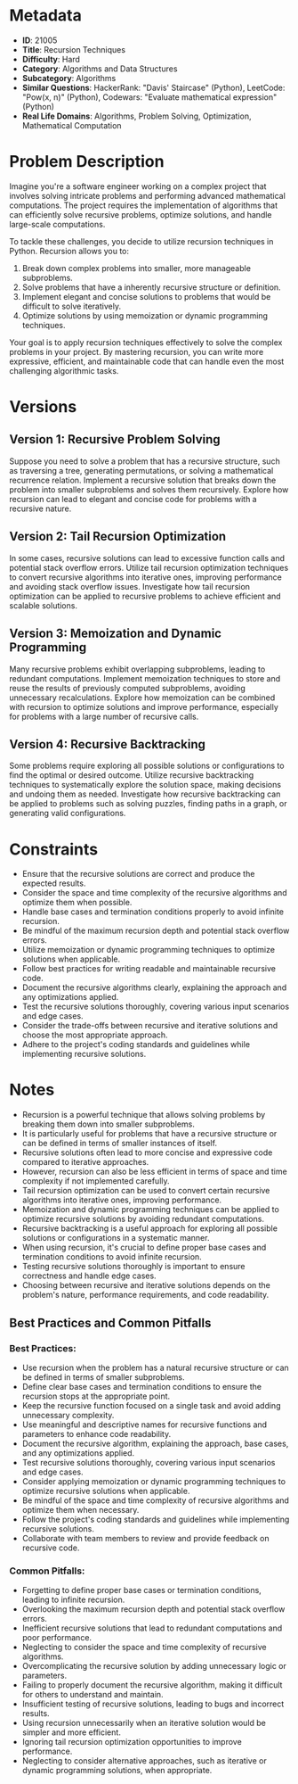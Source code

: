 # Metadata

- **ID**: 21005
- **Title**: Recursion Techniques
- **Difficulty**: Hard
- **Category**: Algorithms and Data Structures
- **Subcategory**: Algorithms
- **Similar Questions**: HackerRank: "Davis' Staircase" (Python), LeetCode: "Pow(x, n)" (Python), Codewars: "Evaluate mathematical expression" (Python)
- **Real Life Domains**: Algorithms, Problem Solving, Optimization, Mathematical Computation

# Problem Description

Imagine you're a software engineer working on a complex project that involves solving intricate problems and performing advanced mathematical computations. The project requires the implementation of algorithms that can efficiently solve recursive problems, optimize solutions, and handle large-scale computations.

To tackle these challenges, you decide to utilize recursion techniques in Python. Recursion allows you to:

1. Break down complex problems into smaller, more manageable subproblems.
2. Solve problems that have a inherently recursive structure or definition.
3. Implement elegant and concise solutions to problems that would be difficult to solve iteratively.
4. Optimize solutions by using memoization or dynamic programming techniques.

Your goal is to apply recursion techniques effectively to solve the complex problems in your project. By mastering recursion, you can write more expressive, efficient, and maintainable code that can handle even the most challenging algorithmic tasks.

# Versions

## Version 1: Recursive Problem Solving

Suppose you need to solve a problem that has a recursive structure, such as traversing a tree, generating permutations, or solving a mathematical recurrence relation. Implement a recursive solution that breaks down the problem into smaller subproblems and solves them recursively. Explore how recursion can lead to elegant and concise code for problems with a recursive nature.

## Version 2: Tail Recursion Optimization

In some cases, recursive solutions can lead to excessive function calls and potential stack overflow errors. Utilize tail recursion optimization techniques to convert recursive algorithms into iterative ones, improving performance and avoiding stack overflow issues. Investigate how tail recursion optimization can be applied to recursive problems to achieve efficient and scalable solutions.

## Version 3: Memoization and Dynamic Programming

Many recursive problems exhibit overlapping subproblems, leading to redundant computations. Implement memoization techniques to store and reuse the results of previously computed subproblems, avoiding unnecessary recalculations. Explore how memoization can be combined with recursion to optimize solutions and improve performance, especially for problems with a large number of recursive calls.

## Version 4: Recursive Backtracking

Some problems require exploring all possible solutions or configurations to find the optimal or desired outcome. Utilize recursive backtracking techniques to systematically explore the solution space, making decisions and undoing them as needed. Investigate how recursive backtracking can be applied to problems such as solving puzzles, finding paths in a graph, or generating valid configurations.

# Constraints

- Ensure that the recursive solutions are correct and produce the expected results.
- Consider the space and time complexity of the recursive algorithms and optimize them when possible.
- Handle base cases and termination conditions properly to avoid infinite recursion.
- Be mindful of the maximum recursion depth and potential stack overflow errors.
- Utilize memoization or dynamic programming techniques to optimize solutions when applicable.
- Follow best practices for writing readable and maintainable recursive code.
- Document the recursive algorithms clearly, explaining the approach and any optimizations applied.
- Test the recursive solutions thoroughly, covering various input scenarios and edge cases.
- Consider the trade-offs between recursive and iterative solutions and choose the most appropriate approach.
- Adhere to the project's coding standards and guidelines while implementing recursive solutions.

# Notes

- Recursion is a powerful technique that allows solving problems by breaking them down into smaller subproblems.
- It is particularly useful for problems that have a recursive structure or can be defined in terms of smaller instances of itself.
- Recursive solutions often lead to more concise and expressive code compared to iterative approaches.
- However, recursion can also be less efficient in terms of space and time complexity if not implemented carefully.
- Tail recursion optimization can be used to convert certain recursive algorithms into iterative ones, improving performance.
- Memoization and dynamic programming techniques can be applied to optimize recursive solutions by avoiding redundant computations.
- Recursive backtracking is a useful approach for exploring all possible solutions or configurations in a systematic manner.
- When using recursion, it's crucial to define proper base cases and termination conditions to avoid infinite recursion.
- Testing recursive solutions thoroughly is important to ensure correctness and handle edge cases.
- Choosing between recursive and iterative solutions depends on the problem's nature, performance requirements, and code readability.

## Best Practices and Common Pitfalls

### Best Practices:

- Use recursion when the problem has a natural recursive structure or can be defined in terms of smaller subproblems.
- Define clear base cases and termination conditions to ensure the recursion stops at the appropriate point.
- Keep the recursive function focused on a single task and avoid adding unnecessary complexity.
- Use meaningful and descriptive names for recursive functions and parameters to enhance code readability.
- Document the recursive algorithm, explaining the approach, base cases, and any optimizations applied.
- Test recursive solutions thoroughly, covering various input scenarios and edge cases.
- Consider applying memoization or dynamic programming techniques to optimize recursive solutions when applicable.
- Be mindful of the space and time complexity of recursive algorithms and optimize them when necessary.
- Follow the project's coding standards and guidelines while implementing recursive solutions.
- Collaborate with team members to review and provide feedback on recursive code.

### Common Pitfalls:

- Forgetting to define proper base cases or termination conditions, leading to infinite recursion.
- Overlooking the maximum recursion depth and potential stack overflow errors.
- Inefficient recursive solutions that lead to redundant computations and poor performance.
- Neglecting to consider the space and time complexity of recursive algorithms.
- Overcomplicating the recursive solution by adding unnecessary logic or parameters.
- Failing to properly document the recursive algorithm, making it difficult for others to understand and maintain.
- Insufficient testing of recursive solutions, leading to bugs and incorrect results.
- Using recursion unnecessarily when an iterative solution would be simpler and more efficient.
- Ignoring tail recursion optimization opportunities to improve performance.
- Neglecting to consider alternative approaches, such as iterative or dynamic programming solutions, when appropriate.